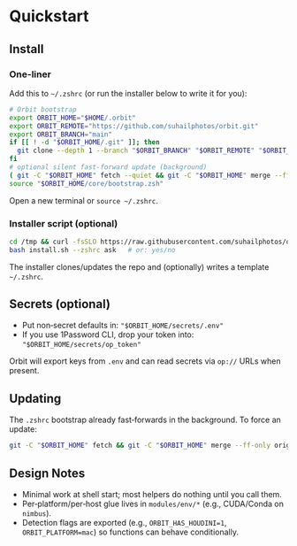 # Quickstart

## Install

### One-liner

Add this to `~/.zshrc` (or run the installer below to write it for you):

```zsh
# Orbit bootstrap
export ORBIT_HOME="$HOME/.orbit"
export ORBIT_REMOTE="https://github.com/suhailphotos/orbit.git"
export ORBIT_BRANCH="main"
if [[ ! -d "$ORBIT_HOME/.git" ]]; then
  git clone --depth 1 --branch "$ORBIT_BRANCH" "$ORBIT_REMOTE" "$ORBIT_HOME"
fi
# optional silent fast-forward update (background)
( git -C "$ORBIT_HOME" fetch --quiet && git -C "$ORBIT_HOME" merge --ff-only "origin/$ORBIT_BRANCH" --quiet ) >/dev/null 2>&1 &!
source "$ORBIT_HOME/core/bootstrap.zsh"
```

Open a new terminal or `source ~/.zshrc`.

### Installer script (optional)

```bash
cd /tmp && curl -fsSLO https://raw.githubusercontent.com/suhailphotos/orbit/main/helpers/install.sh
bash install.sh --zshrc ask   # or: yes/no
```

The installer clones/updates the repo and (optionally) writes a template `~/.zshrc`.

## Secrets (optional)

- Put non‑secret defaults in: `"$ORBIT_HOME/secrets/.env"`
- If you use 1Password CLI, drop your token into: `"$ORBIT_HOME/secrets/op_token"`

Orbit will export keys from `.env` and can read secrets via `op://` URLs when present.

## Updating

The `.zshrc` bootstrap already fast‑forwards in the background. To force an update:

```zsh
git -C "$ORBIT_HOME" fetch && git -C "$ORBIT_HOME" merge --ff-only origin/main
```

## Design Notes

- Minimal work at shell start; most helpers do nothing until you call them.
- Per‑platform/per‑host glue lives in `modules/env/*` (e.g., CUDA/Conda on `nimbus`).
- Detection flags are exported (e.g., `ORBIT_HAS_HOUDINI=1`, `ORBIT_PLATFORM=mac`) so functions can behave conditionally.
